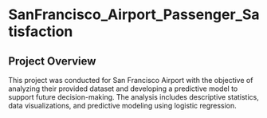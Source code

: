 # SanFrancisco_Airport_Passenger_Satisfaction

## Project Overview
This project was conducted for San Francisco Airport with the objective of analyzing their provided dataset and developing a predictive model to support future decision-making. The analysis includes descriptive statistics, data visualizations, and predictive modeling using logistic regression.
